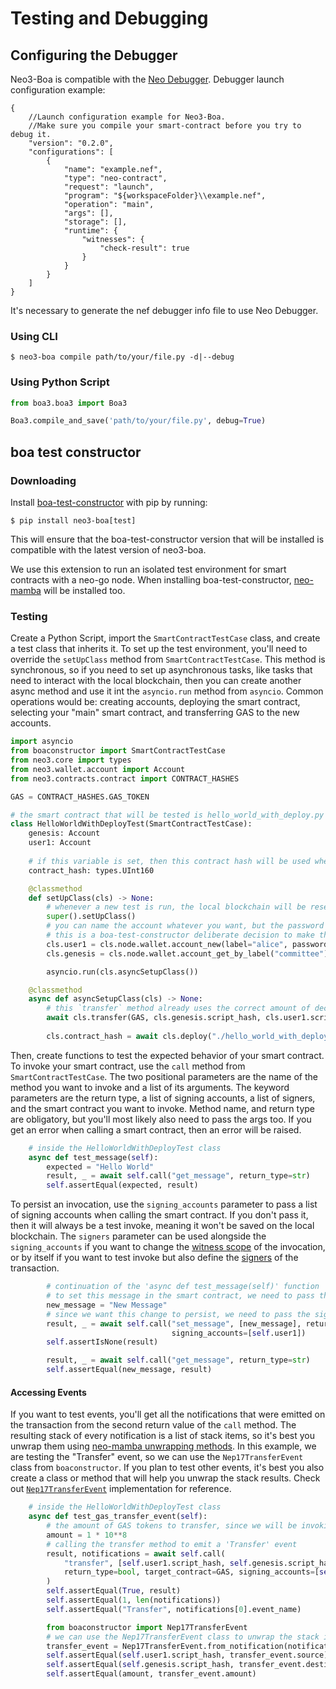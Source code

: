 # Testing and Debugging

## Configuring the Debugger
Neo3-Boa is compatible with the [Neo Debugger](https://github.com/neo-project/neo-debugger).
Debugger launch configuration example:
```
{
    //Launch configuration example for Neo3-Boa.
    //Make sure you compile your smart-contract before you try to debug it.
    "version": "0.2.0",
    "configurations": [
        {
            "name": "example.nef",
            "type": "neo-contract",
            "request": "launch",
            "program": "${workspaceFolder}\\example.nef",
            "operation": "main",
            "args": [],
            "storage": [],
            "runtime": {
                "witnesses": {
                    "check-result": true
                }
            }
        }
    ]
}
```

It's necessary to generate the nef debugger info file to use Neo Debugger.

### Using CLI

```shell
$ neo3-boa compile path/to/your/file.py -d|--debug
```

### Using Python Script

```python
from boa3.boa3 import Boa3

Boa3.compile_and_save('path/to/your/file.py', debug=True)
```

## boa test constructor

### Downloading

Install [boa-test-constructor](https://pypi.org/project/boa-test-constructor/) with pip by running:
```shell
$ pip install neo3-boa[test]
```
This will ensure that the boa-test-constructor version that will be installed is compatible with the latest version of 
neo3-boa.

We use this extension to run an isolated test environment for smart contracts with a neo-go node. When installing 
boa-test-constructor, [neo-mamba](https://dojo.coz.io/neo3/mamba/index.html) will be installed too.

### Testing

Create a Python Script, import the `SmartContractTestCase` class, and create a test class that inherits it. To set up
the test environment, you'll need to override the `setUpClass` method from `SmartContractTestCase`. This method is 
synchronous, so if you need to set up asynchronous tasks, like tasks that need to interact with the local blockchain,
then you can create another async method and use it int the `asyncio.run` method from `asyncio`. Common operations would
be: creating accounts, deploying the smart contract, selecting your "main" smart contract, and transferring GAS to the 
new accounts.

```python
import asyncio
from boaconstructor import SmartContractTestCase
from neo3.core import types
from neo3.wallet.account import Account
from neo3.contracts.contract import CONTRACT_HASHES

GAS = CONTRACT_HASHES.GAS_TOKEN

# the smart contract that will be tested is hello_world_with_deploy.py from the "Neo Methods" https://dojo.coz.io/neo3/boa/getting-started.html#neo-methods 
class HelloWorldWithDeployTest(SmartContractTestCase):
    genesis: Account
    user1: Account
    
    # if this variable is set, then this contract hash will be used whenever you don't specify which smart contract you'll want to invoke
    contract_hash: types.UInt160

    @classmethod
    def setUpClass(cls) -> None:
        # whenever a new test is run, the local blockchain will be reset, that's why we need to set up the environment again
        super().setUpClass()
        # you can name the account whatever you want, but the password needs to be "123"
        # this is a boa-test-constructor deliberate decision to make the tests run faster
        cls.user1 = cls.node.wallet.account_new(label="alice", password="123")
        cls.genesis = cls.node.wallet.account_get_by_label("committee")

        asyncio.run(cls.asyncSetupClass())

    @classmethod
    async def asyncSetupClass(cls) -> None:
        # this `transfer` method already uses the correct amount of decimals for the token
        await cls.transfer(GAS, cls.genesis.script_hash, cls.user1.script_hash, 100)
         
        cls.contract_hash = await cls.deploy("./hello_world_with_deploy.nef", cls.genesis)
```

Then, create functions to test the expected behavior of your smart contract. To invoke your smart contract, use the 
`call` method from `SmartContractTestCase`. The two positional parameters are the name of the method you want to invoke 
and a list of its arguments. The keyword parameters are the return type, a list of signing accounts, a list of signers, 
and the smart contract you want to invoke. Method name, and return type are obligatory, but you'll most likely also need
to pass the args too. If you get an error when calling a smart contract, then an error will be raised.

```python
    # inside the HelloWorldWithDeployTest class
    async def test_message(self):
        expected = "Hello World"
        result, _ = await self.call("get_message", return_type=str)
        self.assertEqual(expected, result)
```

To persist an invocation, use the `signing_accounts` parameter to pass a list of signing accounts when calling the 
smart contract. If you don't pass it, then it will always be a test invoke, meaning it won't be saved on the local 
blockchain. The `signers` parameter can be used alongside the `signing_accounts` if you want to change the 
[witness scope](https://developers.neo.org/docs/n3/foundation/Transactions#signature-scope) of the invocation, or by 
itself if you want to test invoke but also define the [signers](https://developers.neo.org/docs/n3/foundation/Transactions#signers)
of the transaction.

```python
        # continuation of the 'async def test_message(self)' function
        # to set this message in the smart contract, we need to pass the signing account
        new_message = "New Message"
        # since we want this change to persist, we need to pass the signing account
        result, _ = await self.call("set_message", [new_message], return_type=None,
                                    signing_accounts=[self.user1])
        self.assertIsNone(result)

        result, _ = await self.call("get_message", return_type=str)
        self.assertEqual(new_message, result)
```

#### Accessing Events

If you want to test events, you'll get all the notifications that were emitted on the transaction from the second return
value of the `call` method. The resulting stack of every notification is a list of stack items, so it's best you unwrap
them using [neo-mamba unwrapping methods](https://dojo.coz.io/neo3/mamba/api/neo3/api/helpers/unwrap.html). In this
example, we are testing the "Transfer" event, so we can use the `Nep17TransferEvent` class from `boaconstructor`. If you
plan to test other events, it's best you also create a class or method that will help you unwrap the stack results. 
Check out [`Nep17TransferEvent`](https://github.com/CityOfZion/boa-test-constructor/blob/20a45755767b3d919bf7a594cfff6bff78cb72ac/boaconstructor/__init__.py#L302-L314)
implementation for reference.

```python
    # inside the HelloWorldWithDeployTest class
    async def test_gas_transfer_event(self):
        # the amount of GAS tokens to transfer, since we will be invoking the transfer method, it's necessary to multiply by the decimals 
        amount = 1 * 10**8
        # calling the transfer method to emit a 'Transfer' event
        result, notifications = await self.call(
            "transfer", [self.user1.script_hash, self.genesis.script_hash, amount, None],
            return_type=bool, target_contract=GAS, signing_accounts=[self.user1]
        )
        self.assertEqual(True, result)
        self.assertEqual(1, len(notifications))
        self.assertEqual("Transfer", notifications[0].event_name)

        from boaconstructor import Nep17TransferEvent
        # we can use the Nep17TransferEvent class to unwrap the stack items
        transfer_event = Nep17TransferEvent.from_notification(notifications[0])
        self.assertEqual(self.user1.script_hash, transfer_event.source)
        self.assertEqual(self.genesis.script_hash, transfer_event.destination)
        self.assertEqual(amount, transfer_event.amount)
```
